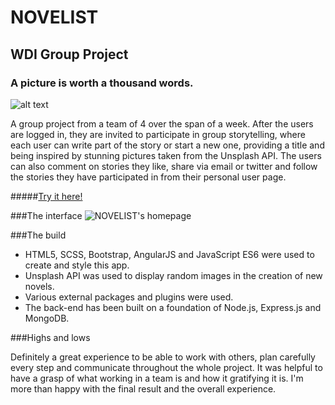 # NOVELIST
## WDI Group Project
### A picture is worth a thousand words.

![alt text](http://i.imgur.com/IHtsH9I.png "NOVELIST")

A group project from a team of 4 over the span of a week. After the users are logged in, they are invited to participate in group storytelling, where each user can write part of the story or start a new one, providing a title and being inspired by stunning pictures taken from the Unsplash API. The users can also comment on stories they like, share via email or twitter and follow the stories they have participated in from their personal user page.

#####[Try it here!](https://www.placeholder.com "NOVELIST")

###The interface
![](http://i.imgur.com/L8tmaaT.jpg "NOVELIST's homepage")


###The build
* HTML5, SCSS, Bootstrap, AngularJS and JavaScript ES6 were used to create and style this app.
* Unsplash API was used to display random images in the creation of new novels.
* Various external packages and plugins were used.
* The back-end has been built on a foundation of Node.js, Express.js and MongoDB.

###Highs and lows

Definitely a great experience to be able to work with others, plan carefully every step and communicate throughout the whole project. It was helpful to have a grasp of what working in a team is and how it gratifying it is. I'm more than happy with the final result and the overall experience.




